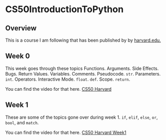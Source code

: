 # CS50IntroductionToPython

## Overview
This is a course I am following that has been published by by [harvard.edu.](https://cs50.harvard.edu/python/2022/)

## Week 0
This week goes through these topics Functions. Arguments. Side Effects. Bugs. Return Values. Variables. Comments. Pseudocode. `str`. Parameters. `int`. Operators. Interactive Mode. `float`. `def`. Scope. `return`.

You can find the video for that here. [CS50 Harvard](https://cs50.harvard.edu/python/2022/weeks/0/)

## Week 1 
These are some of the topics gone over during week 1. `if`, `elif`, `else`, `or`, `bool`, and `match`.

You can find the video for that here. [CS50 Harvard Week1](https://cs50.harvard.edu/python/2022/weeks/1/)
